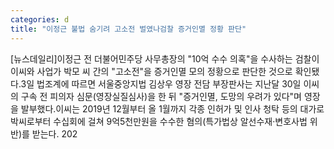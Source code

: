 ```yaml
---
categories: d
title: "이정근 불법 숨기려 고소전 벌였나검찰 증거인멸 정황 판단"
---
```

[뉴스데일리]이정근 전 더불어민주당 사무총장의 "10억 수수 의혹"을 수사하는 검찰이 이씨와 사업가 박모 씨 간의 "고소전"을 증거인멸 모의 정황으로 판단한 것으로 확인됐다.3일 법조계에 따르면 서울중앙지법 김상우 영장 전담 부장판사는 지난달 30일 이씨의 구속 전 피의자 심문(영장실질심사)을 한 뒤 "증거인멸, 도망의 우려가 있다"며 영장을 발부했다.이씨는 2019년 12월부터 올 1월까지 각종 인허가 및 인사 청탁 등의 대가로 박씨로부터 수십회에 걸쳐 9억5천만원을 수수한 혐의(특가법상 알선수재·변호사법 위반)를 받는다. 202
